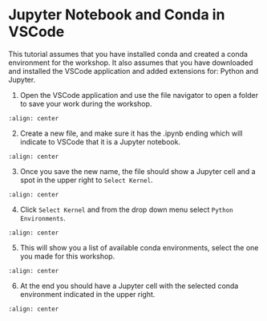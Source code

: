 # Jupyter Notebook and Conda in VSCode

This tutorial assumes that you have installed conda and created a conda environment for the workshop. It also assumes that you have downloaded and installed the VSCode application and added extensions for: Python and Jupyter.

1) Open the VSCode application and use the file navigator to open a folder to save your work during the workshop. 

```{image} _static/open_vscode_folder.png
:align: center
```

2) Create a new file, and make sure it has the .ipynb ending which will indicate to VSCode that it is a Jupyter notebook.

```{image} _static/add_jupyter_file.png
:align: center
```

3) Once you save the new name, the file should show a Jupyter cell and a spot in the upper right to `Select Kernel`.

```{image} _static/select_kernel.png
:align: center
```

4) Click `Select Kernel` and from the drop down menu select `Python Environments`.

```{image} _static/python_env.png
:align: center
```

5) This will show you a list of available conda environments, select the one you made for this workshop.

```{image} _static/select_env.png
:align: center
```

6) At the end you should have a Jupyter cell with the selected conda environment indicated in the upper right.

```{image} _static/final_notebook.png
:align: center
```

